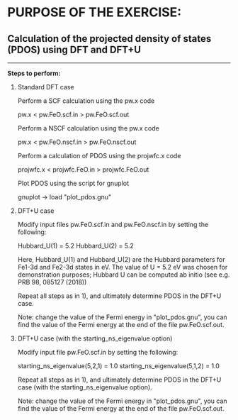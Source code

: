# PURPOSE OF THE EXERCISE:
## Calculation of the projected density of states (PDOS) using DFT and DFT+U
------------------------------------------------------------------------------

**Steps to perform:**

1. Standard DFT case

   Perform a SCF calculation using the pw.x code

   pw.x < pw.FeO.scf.in > pw.FeO.scf.out

   Perform a NSCF calculation using the pw.x code

   pw.x < pw.FeO.nscf.in > pw.FeO.nscf.out

   Perform a calculation of PDOS using the projwfc.x code

   projwfc.x < projwfc.FeO.in > projwfc.FeO.out 

   Plot PDOS using the script for gnuplot

   gnuplot -> load "plot_pdos.gnu"   

2. DFT+U case

   Modify input files pw.FeO.scf.in and pw.FeO.nscf.in
   by setting the following:

   Hubbard_U(1) = 5.2
   Hubbard_U(2) = 5.2

   Here, Hubbard_U(1) and Hubbard_U(2) are the Hubbard parameters 
   for Fe1-3d and Fe2-3d states in eV. 
   The value of U = 5.2 eV was chosen for demonstration purposes;
   Hubbard U can be computed ab initio (see e.g. PRB 98, 085127 (2018))

   Repeat all steps as in 1), and ultimately determine PDOS in the DFT+U case.
   
   Note: change the value of the Fermi energy in "plot_pdos.gnu",
   you can find the value of the Fermi energy at the end of the file pw.FeO.scf.out. 

3. DFT+U case (with the starting_ns_eigenvalue option)

   Modify input file pw.FeO.scf.in by setting the following:

   starting_ns_eigenvalue(5,2,1) = 1.0 
   starting_ns_eigenvalue(5,1,2) = 1.0 

   Repeat all steps as in 1), and ultimately determine PDOS in the DFT+U case 
   (with the starting_ns_eigenvalue option).

   Note: change the value of the Fermi energy in "plot_pdos.gnu",
   you can find the value of the Fermi energy at the end of the file pw.FeO.scf.out.
